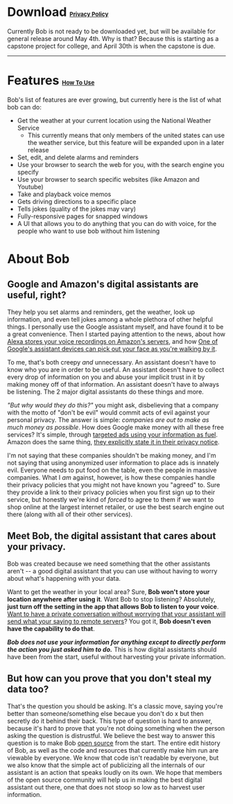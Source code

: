 # Download <a href="/Bob/privacy-policy" style="font-size: small">Privacy Policy</a>
Currently Bob is not ready to be downloaded yet, but will be available for general release around May 4th. Why is that? Because this is starting as a capstone project for college, and April 30th is when the capstone is due.

---

# Features <a href="/Bob/how-to-use" style="font-size: small">How To Use</a>
Bob's list of features are ever growing, but currently here is the list of what bob can do:
- Get the weather at your current location using the National Weather Service
  - This currently means that only members of the united states can use the weather service, but this feature will be expanded upon in a later release
- Set, edit, and delete alarms and reminders
- Use your browser to search the web for you, with the search engine you specify
- Use your browser to search specific websites (like Amazon and Youtube)
- Take and playback voice memos
- Gets driving directions to a specific place
- Tells jokes (quality of the jokes may vary)
- Fully-responsive pages for snapped windows
- A UI that allows you to do anything that you can do with voice, for the people who want to use bob without him listening

# About Bob

## Google and Amazon's digital assistants are useful, right?
They help you set alarms and reminders, get the weather, look up information, and even tell jokes among a whole plethora of other helpful things. I personally use the Google assistant myself, and have found it to be a great convenience. Then I started paying attention to the news, about how [Alexa stores your voice recordings on Amazon's servers](https://www.cnbc.com/2018/11/19/how-to-delete-amazon-alexa-conversations.html), and how [One of Google's assistant devices can pick out your face as you're walking by it](https://www.washingtonpost.com/technology/2019/09/09/google-is-always-listening-now-its-watching-too-with-nest-hub-max/). 

To me, that's both creepy _and_ unnecessary. An assistant doesn't have to know who you are in order to be useful. An assistant doesn't have to collect every drop of information on you and abuse your implicit trust in it by making money off of that information. An assistant doesn't have to always be listening. The 2 major digital assistants do these things and more. 

_"But why would they do this?"_ you might ask, disbelieving that a company with the motto of "don't be evil" would commit acts of evil against your personal privacy. The answer is simple: _companies are out to make as much money as possible_. How does Google make money with all these free services? It's simple, through [targeted ads using your information as fuel](https://safety.google/privacy/ads-and-data/). Amazon does the same thing, [they explicitly state it in their privacy notice](https://www.amazon.com/gp/help/customer/display.html?nodeId=201909010#GUID-1B2BDAD4-7ACF-4D7A-8608-CBA6EA897FD3__SECTION_7CE768C1281346DAAF87CE795E8B3610).

I'm not saying that these companies shouldn't be making money, and I'm not saying that using anonymized user information to place ads is innately evil. Everyone needs to put food on the table, even the people in massive companies. What I _am_ against, however, is how these companies handle their privacy policies that you might not have known you "agreed" to. Sure they provide a link to their privacy policies when you first sign up to their service, but honestly we're kind of _forced_ to agree to them if we want to shop online at the largest internet retailer, or use the best search engine out there (along with all of their other services). 

## Meet Bob, the digital assistant that cares about your privacy.
Bob was created because we need something that the other assistants aren't -- a good digital assistant that you can use without having to worry about what's happening with your data.

Want to get the weather in your local area? Sure, **Bob won't store your location anywhere after using it**. 
Want Bob to stop listening? Absolutely, **just turn off the setting in the app that allows Bob to listen to your voice**.
[Want to have a private conversation without worrying that your assistant will send what your saying to remote servers](https://www.theguardian.com/technology/2018/may/24/amazon-alexa-recorded-conversation)? You got it, **Bob doesn't even have the capability to do that**.

***Bob does not use your information for anything except to directly perform the action you just asked him to do.*** This is how digital assistants should have been from the start, useful without harvesting your private information.

## But how can you prove that you don't steal my data too?
That's the question you should be asking. It's a classic move, saying you're better than someone/something else becaue you don't do x but then secretly do it behind their back. This type of question is hard to answer, because it's hard to prove that you're not doing something when the person asking the question is distrustful. We believe the best way to answer this question is to make Bob [open source](https://opensource.com/resources/what-open-source) from the start. The entire edit history of Bob, as well as the code and resources that currently make him run are viewable by everyone. We know that code isn't readable by everyone, but we also know that the simple act of publicizing all the internals of our assistant is an action that speaks loudly on its own. We hope that members of the open source community will help us in making the best digital assistant out there, one that does not stoop so low as to harvest user information.
